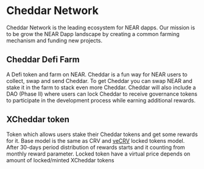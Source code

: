 # Cheddar Network


Cheddar Network is the leading ecosystem for NEAR dapps. Our mission is to be grow the NEAR Dapp landscape by creating a common farming mechanism and funding new projects.


## Cheddar Defi Farm

A Defi token and farm on NEAR. Cheddar is a fun way for NEAR users to collect, swap and send Cheddar. To get Cheddar you can swap NEAR and stake it in the farm to stack even more Cheddar. Cheddar will also include a DAO (Phase II) where users can lock Cheddar to receive governance tokens to participate in the development process while earning additional rewards.

## XCheddar token

Token which allows users stake their Cheddar tokens and get some rewards for it. Base model is the same as CRV and [veCRV](https://resources.curve.fi/base-features/understanding-crv) locked tokens model. After 30-days period distribution of rewards starts and it counting from monthly reward parameter. Locked token have a virtual price depends on amount of locked/minted XCheddar tokens
